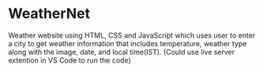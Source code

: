 # WeatherNet
Weather website using HTML, CSS and JavaScript which uses user to enter a city to get weather information that includes
temperature, weather type along with the image, date, and local time(IST).
(Could use live server extention in VS Code to run the code)
